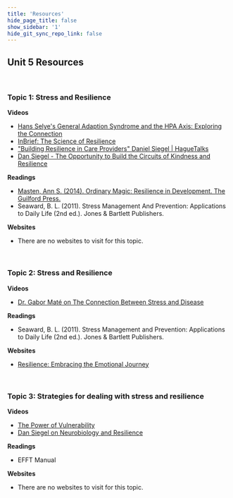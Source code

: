 ```yaml
---
title: 'Resources'
hide_page_title: false
show_sidebar: '1'
hide_git_sync_repo_link: false
---
```


## Unit 5 Resources

&nbsp;

### Topic 1: Stress and Resilience

**Videos**

- [Hans Selye's General Adaption Syndrome and the HPA Axis: Exploring the Connection](https://youtu.be/9FdmxfXrygA)
- [InBrief: The Science of Resilience](https://youtu.be/1r8hj72bfGo)
- ["Building Resilience in Care Providers" Daniel Siegel | HagueTalks](https://youtu.be/RkC8hx-_k3Y)
- [Dan Siegel - The Opportunity to Build the Circuits of Kindness and Resilience](https://youtu.be/0XG8uOWEBbc)

**Readings**

- [Masten, Ann S. (2014). Ordinary Magic: Resilience in Development. The Guilford Press.](Ordinary_Magic_Introduction.pdf)
- Seaward, B. L. (2011). Stress Management And Prevention: Applications to Daily Life (2nd ed.). Jones & Bartlett Publishers.

**Websites**

- There are no websites to visit for this topic.

&nbsp;

### Topic 2: Stress and Resilience

**Videos**

- [Dr. Gabor Maté on The Connection Between Stress and Disease](https://www.youtube.com/watch?v=ajo3xkhTbfo&t=1861s)

**Readings**

- Seaward, B. L. (2011). Stress Management and Prevention: Applications to Daily Life (2nd ed.). Jones & Bartlett Publishers.

**Websites**

- [Resilience: Embracing the Emotional Journey](https://neufeldinstitute.org/resilience-embracing-the-emotional-journey/)

&nbsp;

### Topic 3: Strategies for dealing with stress and resilience

**Videos**

- [The Power of Vulnerability](https://www.ted.com/talks/brene_brown_the_power_of_vulnerability?subtitle=en)
- [Dan Siegel on Neurobiology and Resilience](https://youtu.be/Zriw-jShjzY)

**Readings**

- EFFT Manual

**Websites**

- There are no websites to visit for this topic.
